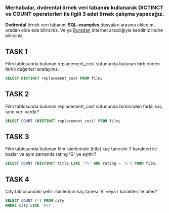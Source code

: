 ### Merhabalar, **dvdrental** örnek veri tabanını kullanarak **DICTINCT** ve **COUNT** operatorleri ile ilgili 3 adet örnek çalışma yapacağız. 
**Dvdrental** örnek verı tabanını **SQL-examples** dosyaları arasına ekledım, oradan elde ede bilirsiniz. Ve ya [Buradan](https://www.postgresqltutorial.com/postgresql-getting-started/postgresql-sample-database/) Internet aracılığıyla kendiniz indire bilirsiniz.
## TASK 1 
Film tablosunda bulunan replacement_cost sütununda bulunan birbirinden farklı değerleri sıralayınız.
```Sql
SELECT DISTINCT replacement_cost FROM film;
```

## TASK 2
Film tablosunda bulunan replacement_cost sütununda birbirinden farklı kaç tane veri vardır?
```Sql
SELECT COUNT (DISTINCT replacement_cost) FROM film;
```

## TASK 3
Film tablosunda bulunan film isimlerinde (title) kaç tanesini T karakteri ile başlar ve aynı zamanda rating 'G' ye eşittir?
```Sql
SELECT COUNT (DISTINCT title LIKE 'T%' AND rating = 'G') FROM film;
```

## TASK 4
City tablosundaki şehir isimlerinin kaç tanesi 'R' veya r karakteri ile biter?
```Sql
SELECT COUNT (*) FROM city
WHERE city LIKE 'R%r';
```
